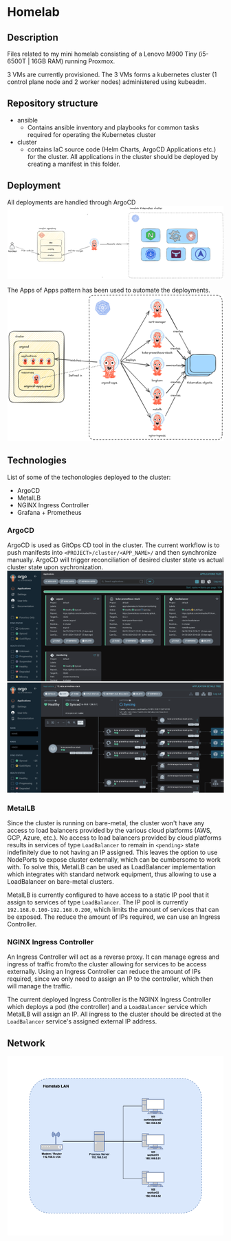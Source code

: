 # Homelab

## Description

Files related to my mini homelab consisting of a Lenovo M900 Tiny (i5-6500T | 16GB RAM) running Proxmox.

3 VMs are currently provisioned. The 3 VMs forms a kubernetes cluster (1 control plane node and 2 worker nodes) administered using kubeadm.

## Repository structure
* ansible
    * Contains ansible inventory and playbooks for common tasks required for operating the Kubernetes cluster
* cluster
    * contains IaC source code (Helm Charts, ArgoCD Applications etc.) for the cluster. All applications in the cluster should be deployed by creating a manifest in this folder.

## Deployment
All deployments are handled through ArgoCD
![Deployment](./doc/cd.png)

The Apps of Apps pattern has been used to automate the deployments.
![Apps of Apps](./doc/apps_of_apps.png)

## Technologies

List of some of the techonologies deployed to the cluster:

-   ArgoCD
-   MetalLB
-   NGINX Ingress Controller
-   Grafana + Prometheus

### ArgoCD

ArgoCD is used as GitOps CD tool in the cluster. The current workflow is to push manifests into `<PROJECT>/cluster/<APP_NAME>/` and then synchronize manually. ArgoCD will trigger reconciliation of desired cluster state vs actual cluster state upon sychronization.
![ArgoCD Apps](./doc/argocd_apps.png)
![ArgoCD App Example](./doc/argocd_app_example.png)

### MetalLB

Since the cluster is running on bare-metal, the cluster won't have any access to load balancers provided by the various cloud platforms (AWS, GCP, Azure, etc.). No access to load balancers provided by cloud platforms results in services of type `LoadBalancer` to remain in `<pending>` state indefinitely due to not having an IP assigned. This leaves the option to use NodePorts to expose cluster externally, which can be cumbersome to work with. To solve this, MetalLB can be used as LoadBalancer implementation which integrates with standard network equipment, thus allowing to use a LoadBalancer on bare-metal clusters.

MetalLB is currently configured to have access to a static IP pool that it assign to services of type `LoadBalancer`. The IP pool is currently `192.168.0.100-192.168.0.200`, which limits the amount of services that can be exposed. The reduce the amount of IPs required, we can use an Ingress Controller.

### NGINX Ingress Controller

An Ingress Controller will act as a reverse proxy. It can manage egress and ingress of traffic from/to the cluster allowing for services to be access externally.
Using an Ingress Controller can reduce the amount of IPs required, since we only need to assign an IP to the controller, which then will manage the traffic.

The current deployed Ingress Controller is the NGINX Ingress Controller which deploys a pod (the controller) and a `LoadBalancer` service which MetalLB will assign an IP. All ingress to the cluster should be directed at the `LoadBalancer` service's assigned external IP address.

## Network

![Network](./doc/network.png)

